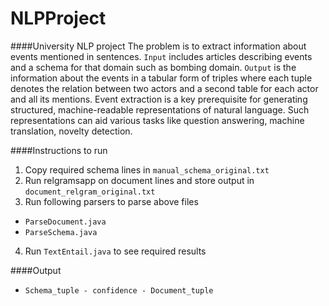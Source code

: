 # NLPProject

####University NLP project
The problem is to extract information about events mentioned in sentences. `Input` includes articles describing events and a schema for that domain such as bombing domain. `Output` is the information about the events in a tabular form of triples where each tuple denotes the relation between two actors and a second table for each actor and all its mentions. Event extraction is a key prerequisite for generating structured, machine-readable representations of natural language. Such representations can aid various tasks like question answering, machine translation, novelty detection.

####Instructions to run
1. Copy required schema lines in `manual_schema_original.txt`
2. Run relgramsapp on document lines and store output in `document_relgram_original.txt`
3. Run following parsers to parse above files
  - `ParseDocument.java`
  - `ParseSchema.java`
4. Run `TextEntail.java` to see required results

####Output
- `Schema_tuple - confidence - Document_tuple`

